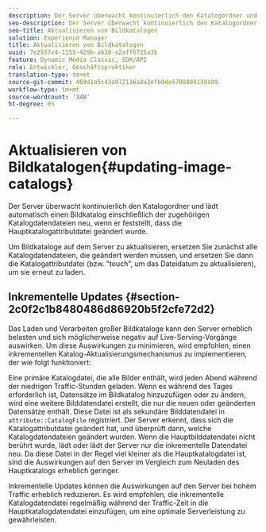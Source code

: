 ```yaml
---
description: Der Server überwacht kontinuierlich den Katalogordner und lädt automatisch einen Bildkatalog einschließlich der zugehörigen Katalogdatendateien neu, wenn er feststellt, dass die Hauptkatalogattributdatei geändert wurde.
seo-description: Der Server überwacht kontinuierlich den Katalogordner und lädt automatisch einen Bildkatalog einschließlich der zugehörigen Katalogdatendateien neu, wenn er feststellt, dass die Hauptkatalogattributdatei geändert wurde.
seo-title: Aktualisieren von Bildkatalogen
solution: Experience Manager
title: Aktualisieren von Bildkatalogen
uuid: 7e2557c4-1155-429b-a630-a2aff6725a3b
feature: Dynamic Media Classic, SDK/API
role: Entwickler, Geschäftspraktiker
translation-type: tm+mt
source-git-commit: 469d1a5c43a972116a8a2efb0de5708800130a99
workflow-type: tm+mt
source-wordcount: '348'
ht-degree: 0%

---
```



# Aktualisieren von Bildkatalogen{#updating-image-catalogs}

Der Server überwacht kontinuierlich den Katalogordner und lädt automatisch einen Bildkatalog einschließlich der zugehörigen Katalogdatendateien neu, wenn er feststellt, dass die Hauptkatalogattributdatei geändert wurde.

Um Bildkataloge auf dem Server zu aktualisieren, ersetzen Sie zunächst alle Katalogdatendateien, die geändert werden müssen, und ersetzen Sie dann die Katalogattributdatei (bzw. &quot;touch&quot;, um das Dateidatum zu aktualisieren), um sie erneut zu laden.

## Inkrementelle Updates {#section-2c0f2c1b8480486d86920b5f2cfe72d2}

Das Laden und Verarbeiten großer Bildkataloge kann den Server erheblich belasten und sich möglicherweise negativ auf Live-Serving-Vorgänge auswirken. Um diese Auswirkungen zu minimieren, wird empfohlen, einen inkrementellen Katalog-Aktualisierungsmechanismus zu implementieren, der wie folgt funktioniert:

Eine primäre Katalogdatei, die alle Bilder enthält, wird jeden Abend während der niedrigen Traffic-Stunden geladen. Wenn es während des Tages erforderlich ist, Datensätze im Bildkatalog hinzuzufügen oder zu ändern, wird eine weitere Bilddatendatei erstellt, die nur die neuen oder geänderten Datensätze enthält. Diese Datei ist als sekundäre Bilddatendatei in `attribute::CatalogFile` registriert. Der Server erkennt, dass sich die Katalogattributdatei geändert hat, und überprüft dann, welche Katalogdatendateien geändert wurden. Wenn die Hauptbilddatendatei nicht berührt wurde, lädt oder lädt der Server nur die inkrementelle Datendatei neu. Da diese Datei in der Regel viel kleiner als die Hauptkatalogdatei ist, sind die Auswirkungen auf den Server im Vergleich zum Neuladen des Hauptkatalogs erheblich geringer.

Inkrementelle Updates können die Auswirkungen auf den Server bei hohem Traffic erheblich reduzieren. Es wird empfohlen, die inkrementelle Katalogdatendatei regelmäßig während der Traffic-Zeit in die Hauptkatalogdatendatei einzufügen, um eine optimale Serverleistung zu gewährleisten.
